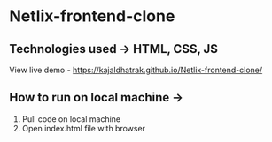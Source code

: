 # Netlix-frontend-clone
## Technologies used -> HTML, CSS, JS
View live demo - https://kajaldhatrak.github.io/Netlix-frontend-clone/


## How to run on local machine ->
1. Pull code on local machine
2. Open index.html file with browser

